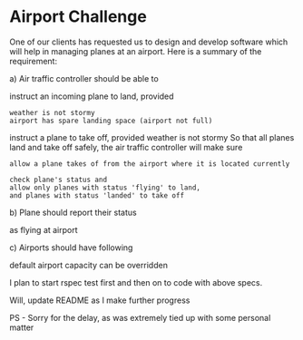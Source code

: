 Airport Challenge
=================

One of our clients has requested us to design and develop software which will help in managing planes at an airport. Here is a summary of the requirement:

a) Air traffic controller should be able to

  instruct an incoming plane to land, provided

    weather is not stormy
    airport has spare landing space (airport not full)

  instruct a plane to take off, provided
    weather is not stormy
    So that all planes land and take off safely, the air traffic controller will make sure

    allow a plane takes of from the airport where it is located currently

    check plane's status and
    allow only planes with status 'flying' to land,
    and planes with status 'landed' to take off

b) Plane should report their status

  as flying
  at airport

c) Airports should have following

  default airport capacity can be overridden

I plan to start rspec test first and then on to code with above specs.

Will, update README as I make further progress

PS - Sorry for the delay, as was extremely tied up with some personal matter
